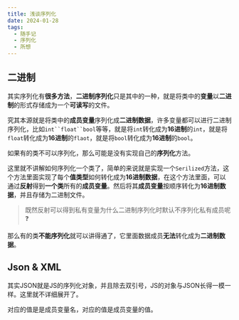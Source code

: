 ```yaml
---
title: 浅谈序列化
date: 2024-01-28
tags:
  - 随手记
  - 序列化
  - 所想
---
```

## 二进制

其实序列化有**很多方法**，**二进制序列化**只是其中的一种，就是将类中的**变量**以**二进制**的形式存储成为一个**可读写**的文件。

究其本源就是将类中的**成员变量**序列化成**二进制数据**，许多变量都可以进行二进制序列化，比如`int``float``bool`等等，就是将`int`转化成为**16进制**的`int`，就是将`float`转化成为**16进制**的`flaot`，就是将`bool`转化成为**16进制**的`bool`。

如果有的类不可以序列化，那么可能是没有实现自己的**序列化**方法。

这里就不讲解如何序列化一个类了，简单的来说就是实现一个`Serilized`方法，这个方法里面实现了每个**值类型**如何转化成为**16进制数据**，在这个方法里面，可以通过**反射**得到**一个类**所有的**成员变量**。然后将其**成员变量**按顺序转化为**16进制数据**，并且存储为二进制文件。

>既然反射可以得到私有变量为什么二进制序列化时默认不序列化私有成员呢❓

那么有的类**不能序列化**就可以讲得通了，它里面数据成员**无法**转化成为**二进制数据**。

## Json & XML

其实JSON就是JS的序列化对象，并且除去双引号，JS的对象与JSON长得一模一样。这里就不详细展开了。

对应的值是是成员变量名，对应的值是成员变量的值。



